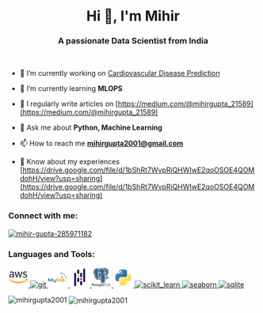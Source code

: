 <h1 align="center">Hi 👋, I'm Mihir</h1>
<h3 align="center">A passionate Data Scientist from India</h3>

<p align="left"> <a href="https://twitter.com/" target="blank"><img src="https://img.shields.io/twitter/follow/?logo=twitter&style=for-the-badge" alt="" /></a> </p>

- 🔭 I’m currently working on [Cardiovascular Disease Prediction](https://github.com/Mihirgupta2001/ML-Classification-deployment)

- 🌱 I’m currently learning **MLOPS**

- 📝 I regularly write articles on [https://medium.com/@mihirgupta_21589](https://medium.com/@mihirgupta_21589)

- 💬 Ask me about **Python, Machine Learning**

- 📫 How to reach me **mihirgupta2001@gmail.com**

- 📄 Know about my experiences [https://drive.google.com/file/d/1bShRt7WvpRiQHWIwE2qoOSOE4QOMdohH/view?usp=sharing](https://drive.google.com/file/d/1bShRt7WvpRiQHWIwE2qoOSOE4QOMdohH/view?usp=sharing)

<h3 align="left">Connect with me:</h3>
<p align="left">
<a href="https://linkedin.com/in/mihir-gupta-285971182" target="blank"><img align="center" src="https://raw.githubusercontent.com/rahuldkjain/github-profile-readme-generator/master/src/images/icons/Social/linked-in-alt.svg" alt="mihir-gupta-285971182" height="30" width="40" /></a>
</p>

<h3 align="left">Languages and Tools:</h3>
<p align="left"> <a href="https://aws.amazon.com" target="_blank" rel="noreferrer"> <img src="https://raw.githubusercontent.com/devicons/devicon/master/icons/amazonwebservices/amazonwebservices-original-wordmark.svg" alt="aws" width="40" height="40"/> </a> <a href="https://git-scm.com/" target="_blank" rel="noreferrer"> <img src="https://www.vectorlogo.zone/logos/git-scm/git-scm-icon.svg" alt="git" width="40" height="40"/> </a> <a href="https://www.mysql.com/" target="_blank" rel="noreferrer"> <img src="https://raw.githubusercontent.com/devicons/devicon/master/icons/mysql/mysql-original-wordmark.svg" alt="mysql" width="40" height="40"/> </a> <a href="https://pandas.pydata.org/" target="_blank" rel="noreferrer"> <img src="https://raw.githubusercontent.com/devicons/devicon/2ae2a900d2f041da66e950e4d48052658d850630/icons/pandas/pandas-original.svg" alt="pandas" width="40" height="40"/> </a> <a href="https://www.postgresql.org" target="_blank" rel="noreferrer"> <img src="https://raw.githubusercontent.com/devicons/devicon/master/icons/postgresql/postgresql-original-wordmark.svg" alt="postgresql" width="40" height="40"/> </a> <a href="https://www.python.org" target="_blank" rel="noreferrer"> <img src="https://raw.githubusercontent.com/devicons/devicon/master/icons/python/python-original.svg" alt="python" width="40" height="40"/> </a> <a href="https://scikit-learn.org/" target="_blank" rel="noreferrer"> <img src="https://upload.wikimedia.org/wikipedia/commons/0/05/Scikit_learn_logo_small.svg" alt="scikit_learn" width="40" height="40"/> </a> <a href="https://seaborn.pydata.org/" target="_blank" rel="noreferrer"> <img src="https://seaborn.pydata.org/_images/logo-mark-lightbg.svg" alt="seaborn" width="40" height="40"/> </a> <a href="https://www.sqlite.org/" target="_blank" rel="noreferrer"> <img src="https://www.vectorlogo.zone/logos/sqlite/sqlite-icon.svg" alt="sqlite" width="40" height="40"/> </a> </p>

<p><img align="left" src="https://github-readme-stats.vercel.app/api/top-langs?username=mihirgupta2001&show_icons=true&locale=en&layout=compact" alt="mihirgupta2001" /></p>

<p>&nbsp;<img align="center" src="https://github-readme-stats.vercel.app/api?username=mihirgupta2001&show_icons=true&locale=en" alt="mihirgupta2001" /></p>
